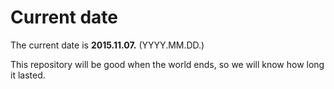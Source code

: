 # Current date

The current date is **2015.11.07.** (YYYY.MM.DD.)

This repository will be good when the world ends, so we will know how long it lasted.